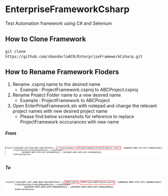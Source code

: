 # **EnterpriseFrameworkCsharp**
Test Automation framework using C# and Selenium

## **How to Clone Framework**

```
git clone https://github.com/nbandarlaACR/EnterpriseFrameworkCsharp.git
```
## **How to Rename Framework Floders**
1. Rename .csproj name to the desired name 
   - Example : ProjectFramework.csproj to ABCProject.csproj
2. Rename Project Folder name to a new desired name
   - Example : ProjectFramework to ABCProject
3. Open EnterPriseFramework.sln with notepad and change the relevant project names with new desired project name
   - Please find below screenshots for reference to  replace ProjectFramework occcurances with new name

###### **From**
![This is an image](/images/old_proj_name.png)

###### **To**
![This is an image](/images/new_proj_name.png)